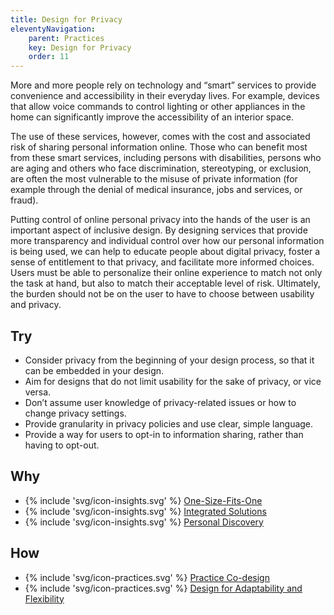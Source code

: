```yaml
---
title: Design for Privacy
eleventyNavigation:
    parent: Practices
    key: Design for Privacy
    order: 11
---
```


More and more people rely on technology and “smart” services to provide convenience and accessibility in their everyday lives. For example, devices that allow voice commands to control lighting or other appliances in the home can significantly improve the accessibility of an interior space.

The use of these services, however, comes with the cost and associated risk of sharing personal information online. Those who can benefit most from these smart services, including persons with disabilities, persons who are aging and others who face discrimination, stereotyping, or exclusion, are often the most vulnerable to the misuse of private information (for example through the denial of medical insurance, jobs and services, or fraud).

Putting control of online personal privacy into the hands of the user is an important aspect of inclusive design. By designing services that provide more transparency and individual control over how our personal information is being used, we can help to educate people about digital privacy, foster a sense of entitlement to that privacy, and facilitate more informed choices. Users must be able to personalize their online experience to match not only the task at hand, but also to match their acceptable level of risk. Ultimately, the burden should not be on the user to have to choose between usability and privacy.

## Try

* Consider privacy from the beginning of your design process, so that it can be embedded in your design.
* Aim for designs that do not limit usability for the sake of privacy, or vice versa.
* Don’t assume user knowledge of privacy-related issues or how to change privacy settings.
* Provide granularity in privacy policies and use clear, simple language.
* Provide a way for users to opt-in to information sharing, rather than having to opt-out.

## Why

* {% include 'svg/icon-insights.svg' %} [One-Size-Fits-One](/insights/OneSizeFitsOne.html)
* {% include 'svg/icon-insights.svg' %} [Integrated Solutions](/insights/IntegratedSolutions.html)
* {% include 'svg/icon-insights.svg' %} [Personal Discovery](/insights/PersonalDiscovery.html)

## How

* {% include 'svg/icon-practices.svg' %} [Practice Co-design](/practices/PracticeCoDesign.html)
* {% include 'svg/icon-practices.svg' %} [Design for Adaptability and Flexibility](/practices/DesignForAdaptabilityAndFlexibility.html)
